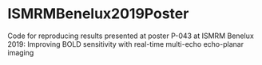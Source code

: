 # ISMRMBenelux2019Poster
Code for reproducing results presented at poster P-043 at ISMRM Benelux 2019: Improving BOLD sensitivity with real-time multi-echo echo-planar imaging
